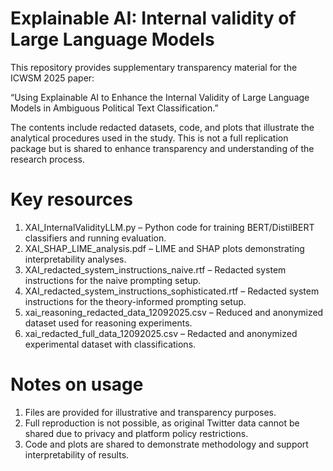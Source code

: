 # Explainable AI: Internal validity of Large Language Models

This repository provides supplementary transparency material for the ICWSM 2025 paper:

“Using Explainable AI to Enhance the Internal Validity of Large Language Models in Ambiguous Political Text Classification.”

The contents include redacted datasets, code, and plots that illustrate the analytical procedures used in the study. This is not a full replication package but is shared to enhance transparency and understanding of the research process.

# Key resources

1. XAI_InternalValidityLLM.py – Python code for training BERT/DistilBERT classifiers and running evaluation.
2. XAI_SHAP_LIME_analysis.pdf – LIME and SHAP plots demonstrating interpretability analyses.
3. XAI_redacted_system_instructions_naive.rtf – Redacted system instructions for the naive prompting setup.
4. XAI_redacted_system_instructions_sophisticated.rtf – Redacted system instructions for the theory-informed prompting setup.
5. xai_reasoning_redacted_data_12092025.csv – Reduced and anonymized dataset used for reasoning experiments.
6. xai_redacted_full_data_12092025.csv – Redacted and anonymized experimental dataset with classifications.

# Notes on usage

1. Files are provided for illustrative and transparency purposes.
2. Full reproduction is not possible, as original Twitter data cannot be shared due to privacy and platform policy restrictions.
3. Code and plots are shared to demonstrate methodology and support interpretability of results.
